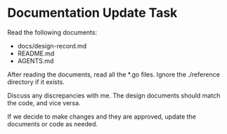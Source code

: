 # Documentation Update Task

Read the following documents:

- docs/design-record.md
- README.md
- AGENTS.md

After reading the documents, read all the \*.go files. Ignore the ./reference directory if it exists.

Discuss any discrepancies with me. The design documents should match the code, and vice versa.

If we decide to make changes and they are approved, update the documents or code as needed.
